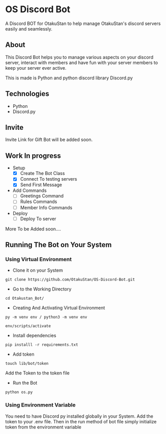 # OS Discord Bot
A Discord BOT for OtakuStan to help manage OtakuStan's discord servers easily and seamlessly.

## About
This Discord Bot helps you to manage various aspects on your discord server, interact with members and have fun with your server members to keep your server ever active.

This is made is Python and python discord library Discord.py

## Technologies
- Python
- Discord.py

## Invite
Invite Link for Gift Bot will be added soon.

<!-- ## How To Use Gift
- !gifth: Provides you with a list of all the bot's available commands
- !giveaway: Setup your Giveaway.
- !fifreroll: Reroll The Giveaway to select a new winner use !gifreroll #channel-name Message Id of the message
- !giftdel: Cancel the Giveaway by specifying the giveaway channel name and the message id: use !giftdel #channel_name Id of the giveaway message
## Suggestions and Bug Reports
Suggestions, requests and bug reports are always welcomed. If you have any don't forget to leave them in the issues section. -->

## Work In progress
 - Setup
    * [x] Create The Bot Class
    * [x] Connect To testing servers
    * [x] Send First Message

 - Add Commands
    * [ ] Greetings Command
    * [ ] Rules Commands
    * [ ] Member Info Commands

 - Deploy
    * [ ] Deploy To server

 More To be Added soon....

## Running The Bot on Your System
### Using Virtual Environment
- Clone it on your System
```
git clone https://github.com/OtakuStan/OS-Discord-Bot.git
```
- Go to the Working Directory
```
cd Otakustan_Bot/
```
- Creating And Activating Virtual Environment
```
py -m venv env / python3 -m venv env

env/scripts/activate
```
- Install dependencies
```
pip installl -r requirements.txt
```

- Add token
```
touch lib/bot/token
```

Add the Token to the token file

- Run the Bot
```
python os.py
```

### Using Environment Variable

You need to have Discord py installed globally in your System. Add the token to your .env file. Then in the run method of bot file simply initialize token from the environment variable


